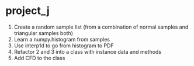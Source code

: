 # project_j
 
1. Create a random sample list (from a combination of normal samples and triangular samples both)
2. Learn a numpy.histogram from samples
3. Use interp1d to go from histogram to PDF
4. Refactor 2 and 3 into a class with instance data and methods
5. Add CFD to the class
